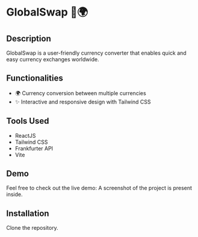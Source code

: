 # GlobalSwap 💱🌍

## Description
GlobalSwap is a user-friendly currency converter that enables quick and easy currency exchanges worldwide.

## Functionalities
- 🌍 Currency conversion between multiple currencies
- ✨ Interactive and responsive design with Tailwind CSS

## Tools Used
- ReactJS
- Tailwind CSS
- Frankfurter API
- Vite

## Demo
Feel free to check out the live demo: A screenshot of the project is present inside.

## Installation
Clone the repository.
